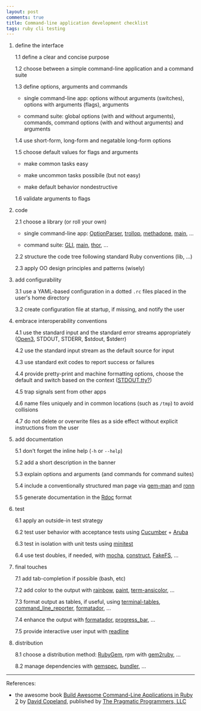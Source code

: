 ```yaml
---
layout: post
comments: true
title: Command-line application development checklist
tags: ruby cli testing
---
```


 1. define the interface

    1.1 define a clear and concise purpose

    1.2 choose between a simple command-line application and a command suite

    1.3 define options, arguments and commands

      * single command-line app: options without arguments (switches), options with arguments (flags), arguments

      * command suite: global options (with and without arguments), commands, command options (with and without arguments) and arguments

    1.4 use short-form, long-form and negatable long-form options

    1.5 choose default values for flags and arguments

      * make common tasks easy

      * make uncommon tasks possibile (but not easy)

      * make default behavior nondestructive

    1.6 validate arguments to flags

 2. code

    2.1 choose a library (or roll your own)

      * single command-line app: [OptionParser](http://ruby-doc.org/stdlib/libdoc/optparse/rdoc/OptParse.html), [trollop](http://trollop.rubyforge.org/), [methadone](http://naildrivin5.com/methadone/), [main](https://github.com/ahoward/main), ...

      * command suite: [GLI](http://naildrivin5.com/gli/), [main](https://github.com/ahoward/main), [thor](http://whatisthor.com/), ...

    2.2 structure the code tree following standard Ruby conventions (lib, ...)

    2.3 apply OO design principles and patterns (wisely)

 3. add configurability

    3.1 use a YAML-based configuration in a dotted `.rc` files placed in the user's home directory

    3.2 create configuration file at startup, if missing, and notify the user

 4. embrace interoperability conventions

    4.1 use the standard input and the standard error streams appropriately ([Open3](http://ruby-doc.org/stdlib/libdoc/open3/rdoc/Open3.html), STDOUT, STDERR, $stdout, $stderr)

    4.2 use the standard input stream as the default source for input

    4.3 use standard exit codes to report success or failures

    4.4 provide pretty-print and machine formatting options, choose the default and switch based on the context ([STDOUT.tty?](http://ruby-doc.org/core/IO.html#method-i-tty-3F))

    4.5 trap signals sent from other apps

    4.6 name files uniquely and in common locations (such as `/tmp`) to avoid collisions

    4.7 do not delete or overwrite files as a side effect without explicit instructions from the user

 5. add documentation

    5.1 don't forget the inline help (`-h` or `--help`)

    5.2 add a short description in the banner

    5.3 explain options and arguments (and commands for command suites)

    5.4 include a conventionally structured man page via [gem-man](http://defunkt.io/gem-man/) and [ronn](http://rtomayko.github.com/ronn/)

    5.5 generate documentation in the [Rdoc](http://docs.seattlerb.org/rdoc/) format

 6. test

    6.1 apply an outside-in test strategy

    6.2 test user behavior with acceptance tests using [Cucumber](https://cucumber.io/) + [Aruba](https://github.com/cucumber/aruba)

    6.3 test in isolation with unit tests using [minitest](http://docs.seattlerb.org/minitest/)

    6.4 use test doubles, if needed, with [mocha](http://gofreerange.com/mocha/docs/), [construct](https://github.com/devver/construct), [FakeFS](https://github.com/defunkt/fakefs), ...

 7. final touches

    7.1 add tab-completion if possible (bash, etc)

    7.2 add color to the output with [rainbow](https://github.com/sickill/rainbow), [paint](https://github.com/janlelis/paint), [term-ansicolor](https://flori.github.io/term-ansicolor/), ...

    7.3 format output as tables, if useful, using [terminal-tables](https://github.com/tj/terminal-table), [command_line_reporter](https://github.com/wbailey/command_line_reporter), [formatador](https://github.com/geemus/formatador), ...

    7.4 enhance the output with [formatador](https://github.com/geemus/formatador), [progress_bar](https://github.com/paul/progress_bar), ...

    7.5 provide interactive user input with [readline](http://ruby-doc.org/stdlib/libdoc/readline/rdoc/Readline.html)

 8. distribution

    8.1 choose a distribution method: [RubyGem](http://guides.rubygems.org/rubygems-basics/), rpm with [gem2ruby](https://github.com/fedora-ruby/gem2rpm), ...

    8.2 manage dependencies with [gemspec](http://guides.rubygems.org/specification-reference/), [bundler](http://bundler.io/), ...

***

References:

 * the awesome book
   [Build Awesome Command-Line Applications in Ruby 2](https://pragprog.com/book/dccar2/build-awesome-command-line-applications-in-ruby-2) by [David Copeland](http://naildrivin5.com/), published by [The Pragmatic Programmers, LLC](http://www.pragprog.com)
